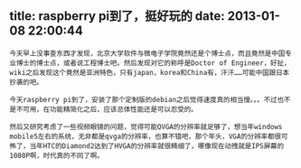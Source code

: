 title: raspberry pi到了，挺好玩的
date: 2013-01-08 22:00:44
---

    今天早上没事查东西才发现，北京大学软件与微电子学院竟然还是个博士点，而且竟然是中国专业博士的博士点，或者说工程博士吧。然后发现对它的称呼是Doctor of Engineer，好扯，wiki之后发现这个竟然是亚洲特色，只有japan，korea和China有，汗汗……可能中国跟日本抄袭的吧。

    今天raspberry pi到了，安装了那个定制版的debian之后觉得速度真的相当慢。。。不过也不是不可用，在功能精简化之后，应该总体性能还是可以忍受的。

    然后又研究考虑了一些视频眼镜的问题，觉得可能QVGA的分辨率就足够了，想当年windows mobile5左右的系统，无非都是qvga的分辨率，也算不错吧，那个年头，VGA的分辨率都很可怖了，当年HTC的Diamond2达到了HVGA的分辨率就很精细了，哪像现在动拽就是IPS屏幕的1080P啊，时代真的不同了啊。